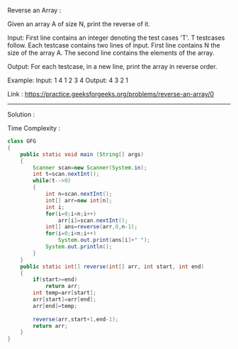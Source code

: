 Reverse an Array :

Given an array A of size N, print the reverse of it.

Input:
First line contains an integer denoting the test cases 'T'. T testcases follow. Each testcase contains two lines of input. First line contains N the size of the array A. The second line contains the elements of the array.

Output:
For each testcase, in a new line, print the array in reverse order.

Example:
Input:
1
4
1 2 3 4
Output:
4 3 2 1

Link : https://practice.geeksforgeeks.org/problems/reverse-an-array/0


---------------------------------------------------------------------------------------------------------------------------------------------------------


Solution :

Time Complexity :


```java
class GFG
{
	public static void main (String[] args)
    {
        Scanner scan=new Scanner(System.in);
        int t=scan.nextInt();
        while(t-->0)
        {
            int n=scan.nextInt();
            int[] arr=new int[n];
            int i;
            for(i=0;i<n;i++)
                arr[i]=scan.nextInt();
            int[] ans=reverse(arr,0,n-1);
            for(i=0;i<n;i++)
                System.out.print(ans[i]+" ");
            System.out.println();
        }
    }
    public static int[] reverse(int[] arr, int start, int end)
    {
        if(start>=end)
            return arr;
        int temp=arr[start];
        arr[start]=arr[end];
        arr[end]=temp;
        
        reverse(arr,start+1,end-1);
        return arr;
    }
}

```


